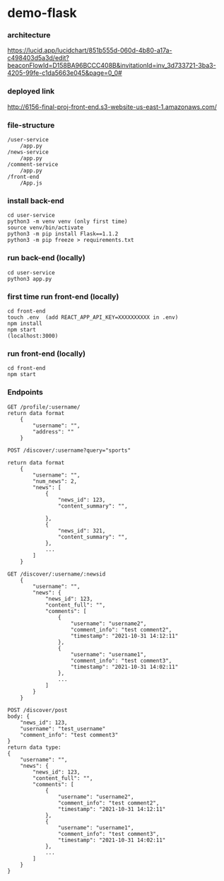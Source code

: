# demo-flask

### architecture
https://lucid.app/lucidchart/851b555d-060d-4b80-a17a-c498403d5a3d/edit?beaconFlowId=D158BA96BCCC408B&invitationId=inv_3d733721-3ba3-4205-99fe-c1da5663e045&page=0_0#

### deployed link
http://6156-final-proj-front-end.s3-website-us-east-1.amazonaws.com/

### file-structure
```
/user-service
    /app.py
/news-service
    /app.py
/comment-service
    /app.py
/front-end
    /App.js
```

### install back-end 
```
cd user-service
python3 -m venv venv (only first time)
source venv/bin/activate
python3 -m pip install Flask==1.1.2
python3 -m pip freeze > requirements.txt
```

### run back-end (locally)
```
cd user-service
python3 app.py
```

### first time run front-end (locally)
```
cd front-end
touch .env  (add REACT_APP_API_KEY=XXXXXXXXXX in .env)
npm install
npm start
(localhost:3000)
```

### run front-end (locally)
```
cd front-end
npm start
```

### Endpoints
```
GET /profile/:username/
return data format
    {
        "username": "",
        "address": ""
    }

POST /discover/:username?query="sports"

return data format
    {
        "username": "",
        "num_news": 2,
        "news": [
            {
                "news_id": 123,
                "content_summary": "",

            },
            {
                "news_id": 321,
                "content_summary": "",
            },
            ...
        ]
    }

GET /discover/:username/:newsid
    {
        "username": "",
        "news": {
            "news_id": 123,
            "content_full": "",
            "comments": [
                {
                    "username": "username2",
                    "comment_info": "test comment2",
                    "timestamp": "2021-10-31 14:12:11"
                },
                {
                    "username": "username1",
                    "comment_info": "test comment3",
                    "timestamp": "2021-10-31 14:02:11"
                },
                ...
            ]
        }
    }

POST /discover/post
body: {
    "news_id": 123,
    "username": "test_username"
    "comment_info": "test comment3"
}
return data type: 
{
    "username": "",
    "news": {
        "news_id": 123,
        "content_full": "",
        "comments": [
            {
                "username": "username2",
                "comment_info": "test comment2",
                "timestamp": "2021-10-31 14:12:11"
            },
            {
                "username": "username1",
                "comment_info": "test comment3",
                "timestamp": "2021-10-31 14:02:11"
            },
            ...
        ]
    }
}

```
